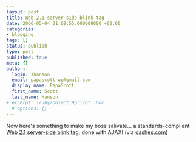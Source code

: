 ```yaml
---
layout: post
title: Web 2.1 server-side blink tag
date: 2006-05-04 21:08:55.000000000 +02:00
categories:
- blogging
tags: []
status: publish
type: post
published: true
meta: {}
author:
  login: shanson
  email: papascott-wp@gmail.com
  display_name: PapaScott
  first_name: Scott
  last_name: Hanson
# excerpt: !ruby/object:Hpricot::Doc
  # options: {}
---
```

<p>Now here's something to make my boss salivate... a standards-compliant <a href="http://cheese.blartwendo.com/web21-demo.html" title="Web 2.1 server-side blink tag demonstration">Web 2.1 server-side blink tag</a>, done with AJAX! (via <a href="http://www.dashes.com/anil/2006/05/04/now_heres_what_">dashes.com</a>)</p>

